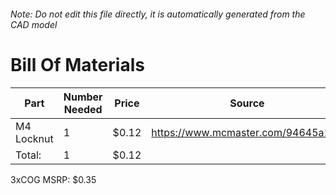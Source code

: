 ###### Note: Do not edit this file directly, it is automatically generated from the CAD model 
# Bill Of Materials 
 |Part|Number Needed|Price|Source| 
 |----|----------|-----|-----|
|M4 Locknut|1|$0.12|https://www.mcmaster.com/94645a101|
|Total: |1|$0.12| |

 3xCOG MSRP: $0.35
